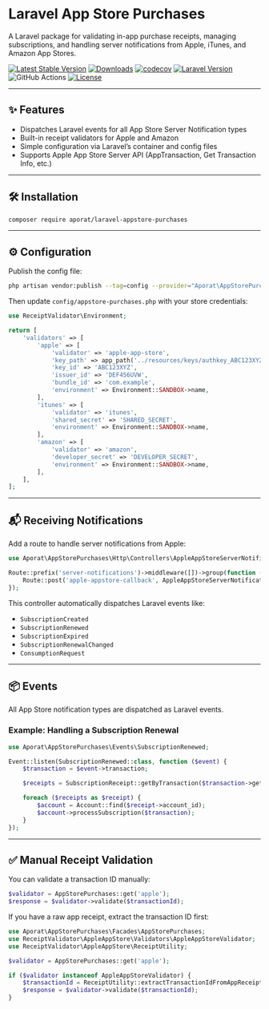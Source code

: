 # Laravel App Store Purchases

A Laravel package for validating in-app purchase receipts, managing subscriptions, and handling server notifications from Apple, iTunes, and Amazon App Stores.

[![Latest Stable Version](https://img.shields.io/packagist/v/aporat/laravel-appstore-purchases.svg?style=flat-square&logo=composer)](https://packagist.org/packages/aporat/laravel-appstore-purchases)
[![Downloads](https://img.shields.io/packagist/dt/aporat/laravel-appstore-purchases.svg?style=flat-square&logo=composer)](https://packagist.org/packages/aporat/laravel-appstore-purchases)
[![codecov](https://codecov.io/github/aporat/laravel-appstore-purchases/graph/badge.svg?token=D44CU2TDU8)](https://codecov.io/github/aporat/laravel-appstore-purchases)
[![Laravel Version](https://img.shields.io/badge/Laravel-12.x-orange.svg?style=flat-square)](https://laravel.com/docs/12.x)
![GitHub Actions](https://img.shields.io/github/actions/workflow/status/aporat/laravel-appstore-purchases/ci.yml?style=flat-square)
[![License](https://img.shields.io/packagist/l/aporat/laravel-appstore-purchases.svg?style=flat-square)](https://github.com/aporat/laravel-appstore-purchases/blob/master/LICENSE)

---

## ✨ Features

- Dispatches Laravel events for all App Store Server Notification types
- Built-in receipt validators for Apple and Amazon
- Simple configuration via Laravel’s container and config files
- Supports Apple App Store Server API (AppTransaction, Get Transaction Info, etc.)

---

## 🛠 Installation

```bash
composer require aporat/laravel-appstore-purchases
```

---

## ⚙️ Configuration

Publish the config file:

```bash
php artisan vendor:publish --tag=config --provider="Aporat\AppStorePurchases\ServiceProviders\AppStorePurchasesServiceProvider"
```

Then update `config/appstore-purchases.php` with your store credentials:

```php
use ReceiptValidator\Environment;

return [
    'validators' => [
        'apple' => [
            'validator' => 'apple-app-store',
            'key_path' => app_path('../resources/keys/authkey_ABC123XYZ.p8'),
            'key_id' => 'ABC123XYZ',
            'issuer_id' => 'DEF456UVW',
            'bundle_id' => 'com.example',
            'environment' => Environment::SANDBOX->name,
        ],
        'itunes' => [
            'validator' => 'itunes',
            'shared_secret' => 'SHARED_SECRET',
            'environment' => Environment::SANDBOX->name,
        ],
        'amazon' => [
            'validator' => 'amazon',
            'developer_secret' => 'DEVELOPER_SECRET',
            'environment' => Environment::SANDBOX->name,
        ],
    ],
];
```

---

## 📬 Receiving Notifications

Add a route to handle server notifications from Apple:

```php
use Aporat\AppStorePurchases\Http\Controllers\AppleAppStoreServerNotificationController;

Route::prefix('server-notifications')->middleware([])->group(function () {
    Route::post('apple-appstore-callback', AppleAppStoreServerNotificationController::class);
});
```

This controller automatically dispatches Laravel events like:

- `SubscriptionCreated`
- `SubscriptionRenewed`
- `SubscriptionExpired`
- `SubscriptionRenewalChanged`
- `ConsumptionRequest`


---

## 📦 Events

All App Store notification types are dispatched as Laravel events.

### Example: Handling a Subscription Renewal

```php
use Aporat\AppStorePurchases\Events\SubscriptionRenewed;

Event::listen(SubscriptionRenewed::class, function ($event) {
    $transaction = $event->transaction;

    $receipts = SubscriptionReceipt::getByTransaction($transaction->getOriginalTransactionId());

    foreach ($receipts as $receipt) {
        $account = Account::find($receipt->account_id);
        $account->processSubscription($transaction);
    }
});
```


---

## ✅ Manual Receipt Validation

You can validate a transaction ID manually:

```php
$validator = AppStorePurchases::get('apple');
$response = $validator->validate($transactionId);
```

If you have a raw app receipt, extract the transaction ID first:

```php
use Aporat\AppStorePurchases\Facades\AppStorePurchases;
use ReceiptValidator\AppleAppStore\Validators\AppleAppStoreValidator;
use ReceiptValidator\AppleAppStore\ReceiptUtility;

$validator = AppStorePurchases::get('apple');

if ($validator instanceof AppleAppStoreValidator) {
    $transactionId = ReceiptUtility::extractTransactionIdFromAppReceipt($rawAppReceipt);
    $response = $validator->validate($transactionId);
}
```
